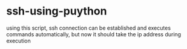 # ssh-using-puython
using this script, ssh connection can be established and executes commands automatically, but now it should take the ip address during execution
